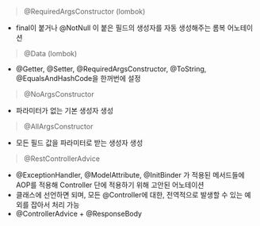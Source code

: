 > @RequiredArgsConstructor (lombok)
- final이 붙거나 @NotNull 이 붙은 필드의 생성자를 자동 생성해주는 롬복 어노테이션

> @Data (lombok)
- @Getter, @Setter, @RequiredArgsConstructor, @ToString, @EqualsAndHashCode을 한꺼번에 설정

> @NoArgsConstructor
- 파라미터가 없는 기본 생성자 생성

> @AllArgsConstructor
- 모든 필드 값을 파라미터로 받는 생성자 생성

> @RestControllerAdvice
- @ExceptionHandler, @ModelAttribute, @InitBinder 가 적용된 메서드들에 AOP를 적용해 Controller 단에 적용하기 위해 고안된 어노테이션
- 클래스에 선언하면 되며, 모든 @Controller에 대한, 전역적으로 발생할 수 있는 예외를 잡아서 처리 가능
- @ControllerAdvice + @ResponseBody
